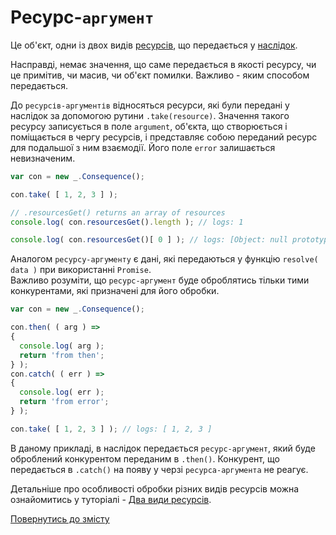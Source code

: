 # Ресурс-`аргумент`

Це об'єкт, одни із двох видів [ресурсів](./Resource.md#ресурс), що передається у [наслідок](./Consequence.md#наслідок).

Насправді, немає значення, що саме передається в якості ресурсу, чи це примітив, чи масив, чи об'єкт помилки.
Важливо - яким способом передається.

До `ресурсів-аргументів` відносяться ресурси, які були передані у наслідок за допомогою рутини `.take(resource)`.
Значення такого ресурсу записується в поле `argument`, об'єкта, що створюється і поміщається в чергу ресурсів, і представляє
собою переданий ресурс для подальшої з ним взаємодії. Його поле `error` залишаєтьcя невизначеним.
```js
var con = new _.Consequence();

con.take( [ 1, 2, 3 ] );

// .resourcesGet() returns an array of resources
console.log( con.resourcesGet().length ); // logs: 1

console.log( con.resourcesGet()[ 0 ] ); // logs: [Object: null prototype] { error: undefined, argument: [ 1, 2, 3 ] }
```

Аналогом `ресурсу-аргументу` є дані, які передаються у функцію `resolve( data )` при використанні `Promise`.\
Важливо розуміти, що `ресурс-аргумент` буде оброблятись тільки тими конкурентами, які призначені для його обробки.
```js
var con = new _.Consequence();

con.then( ( arg ) =>
{
  console.log( arg );
  return 'from then';
} );
con.catch( ( err ) =>
{
  console.log( err );
  return 'from error';
} );

con.take( [ 1, 2, 3 ] ); // logs: [ 1, 2, 3 ]
```
В даному прикладі, в наслідок передається `ресурс-аргумент`, який буде оброблений конкурентом переданим в `.then()`.
Конкурент, що передається в `.catch()` на появу у черзі `ресурса-аргумента` не реагує.

Детальніше про особливості обробки різних видів ресурсів можна ознайомитись у туторіалі -
[Два види ресурсів](../tutorial/TwoKindOfResources.md#два-види-ресурсів).

[Повернутись до змісту](../README.md#концепції)
